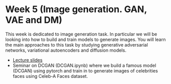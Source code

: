 # Week 5 (Image generation. GAN, VAE and DM)

This week is dedicated to image generation task. In particular we will be looking into how to build and train models to generate images. You will learn
the main approaches to this task by studying generative adversarial networks, variational autoencoders and diffusion models.

* [Lecture slides](https://docs.google.com/presentation/d/1-B0z3TWHLZmCHbcK4nEjTLkz5Ka3m8-P98yPwXshFso/edit#slide=id.g295ea1ffee4_0_134)
* Seminar on DCGAN (DCGAN.ipynb) where we build a famous model (DCGAN) using pytorch and train in to generate
images of celebrities faces using Celeb-A Faces dataset.
